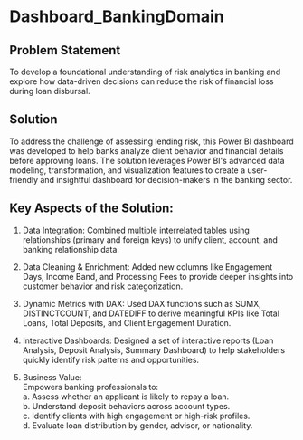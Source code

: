 # Dashboard_BankingDomain

## Problem Statement
To develop a foundational understanding of risk analytics in banking and explore how data-driven decisions can reduce the risk of financial loss during loan disbursal.

## Solution
To address the challenge of assessing lending risk, this Power BI dashboard was developed to help banks analyze client behavior and financial details before approving loans.
The solution leverages Power BI's advanced data modeling, transformation, and visualization features to create a user-friendly and insightful dashboard for decision-makers in the banking sector.

## Key Aspects of the Solution:
1. Data Integration: Combined multiple interrelated tables using relationships (primary and foreign keys) to unify client, account, and banking relationship data.

2. Data Cleaning & Enrichment: Added new columns like Engagement Days, Income Band, and Processing Fees to provide deeper insights into customer behavior and risk categorization.

3. Dynamic Metrics with DAX: Used DAX functions such as SUMX, DISTINCTCOUNT, and DATEDIFF to derive meaningful KPIs like Total Loans, Total Deposits, and Client Engagement Duration.

4. Interactive Dashboards: Designed a set of interactive reports (Loan Analysis, Deposit Analysis, Summary Dashboard) to help stakeholders quickly identify risk patterns and opportunities.

5. Business Value:  
Empowers banking professionals to:    
a. Assess whether an applicant is likely to repay a loan.  
b. Understand deposit behaviors across account types.  
c. Identify clients with high engagement or high-risk profiles.  
d. Evaluate loan distribution by gender, advisor, or nationality.  
